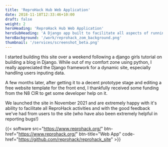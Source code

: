 ```yaml
---
title: 'ReproHack Hub Web Application'
date: 2018-11-18T12:33:46+10:00
draft: false
weight: 2
heroHeading: 'ReproHack Hub Web Application'
heroSubHeading: 'A Django app built to facilitate all aspects of running ReproHacks'
heroBackground: '/work/reprohack_zom_background.png'
thumbnail: '/services/screenshot_beta.png'
---
```


I started building this site over a weekend following a django girls tutorial on building a blog in Django. While out of my comfort zone using python, I really appreciated the Django framework for a dynamic site, especially handling users inputing data. 

A few months later, after getting it to a decent prototype stage and editing a free website template for the front end, I thankfully received some funding from the N8 CIR to get some developer help on it.

We launched the site in November 2021 and are extremely happy with it's ability to facilitate all ReproHack activities and with the good feedback we've had from users to the site (who have also been extremely helpful in reporting bugs!)

{{< software src="https://www.reprohack.org/" btn-href="https://www.reprohack.org/" 
btn-title="Web App" code-href="https://github.com/reprohack/reprohack_site" >}}
